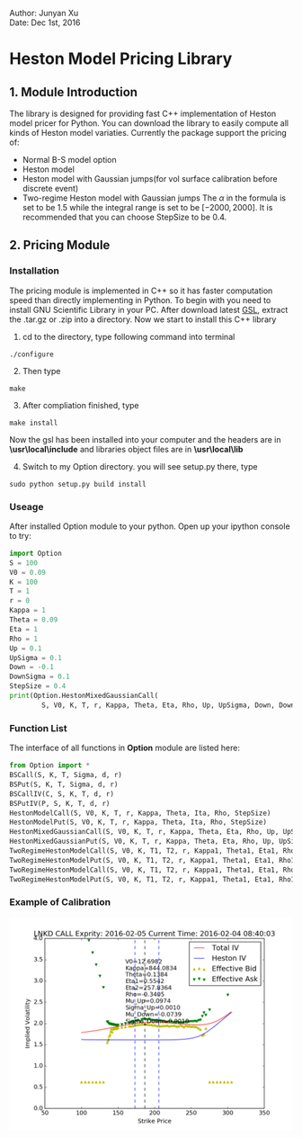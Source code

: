 
Author: Junyan Xu  
Date:   Dec 1st, 2016  

# Heston Model Pricing Library


## 1. Module Introduction

The library is designed for providing fast C++ implementation of Heston model pricer for Python. You can download the library to easily compute all kinds of Heston model variaties. Currently the package support the pricing of:
* Normal B-S model option
* Heston model
* Heston model with Gaussian jumps(for vol surface calibration before discrete event)
* Two-regime Heston model with Gaussian jumps
The $\alpha$ in the formula is set to be 1.5 while the integral range is set to be $[-2000, 2000]$. It is recommended that you can choose StepSize to be 0.4.  

## 2. Pricing Module

### Installation
The pricing module is implemented in C++ so it has faster computation speed than directly implementing in Python. To begin with you need to install GNU Scientific Library in your PC. After download latest [GSL](http://ftp://ftp.gnu.org/gnu/gsl/), extract the .tar.gz or .zip into a directory. Now we start to install this C++ library

1. cd to the directory, type following command into terminal
```
./configure
```

2. Then type
```
make
```

3. After compliation finished, type
```
make install
```
Now the gsl has been installed into your computer and the headers are in **\usr\local\include** and libraries object files are in **\usr\local\lib**

4. Switch to my Option directory. you will see setup.py there, type
```
sudo python setup.py build install
```

### Useage

After installed Option module to your python. Open up your ipython console to try:
```python
import Option
S = 100
V0 = 0.09
K = 100
T = 1
r = 0
Kappa = 1
Theta = 0.09
Eta = 1
Rho = 1
Up = 0.1
UpSigma = 0.1
Down = -0.1
DownSigma = 0.1
StepSize = 0.4
print(Option.HestonMixedGaussianCall(
        S, V0, K, T, r, Kappa, Theta, Eta, Rho, Up, UpSigma, Down, DownSigma, StepSize))
```

### Function List

The interface of all functions in **Option** module are listed here:
```python
from Option import *
BSCall(S, K, T, Sigma, d, r)
BSPut(S, K, T, Sigma, d, r)
BSCallIV(C, S, K, T, d, r)
BSPutIV(P, S, K, T, d, r)
HestonModelCall(S, V0, K, T, r, Kappa, Theta, Ita, Rho, StepSize)
HestonModelPut(S, V0, K, T, r, Kappa, Theta, Ita, Rho, StepSize)
HestonMixedGaussianCall(S, V0, K, T, r, Kappa, Theta, Eta, Rho, Up, UpSigma, Down, DownSigma, StepSize)
HestonMixedGaussianPut(S, V0, K, T, r, Kappa, Theta, Eta, Rho, Up, UpSigma, Down, DownSigma, StepSize)
TwoRegimeHestonModelCall(S, V0, K, T1, T2, r, Kappa1, Theta1, Eta1, Rho1, Kappa2, Theta2, Eta2, Rho2, StepSize)
TwoRegimeHestonModelPut(S, V0, K, T1, T2, r, Kappa1, Theta1, Eta1, Rho1, Kappa, Theta2, Eta2, Rho2, StepSize)
TwoRegimeHestonModelCall(S, V0, K, T1, T2, r, Kappa1, Theta1, Eta1, Rho1, Kappa2, Theta2, Eta2, Rho2, StepSize)
TwoRegimeHestonModelPut(S, V0, K, T1, T2, r, Kappa1, Theta1, Eta1, Rho1, Kappa2, Theta2, Eta2, Rho2, StepSize)
```

### Example of Calibration
![optional caption text](figures/test.png)

